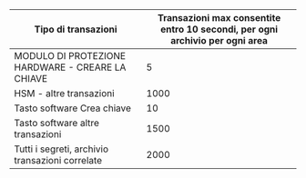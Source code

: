 
| Tipo di transazioni | Transazioni max consentite entro 10 secondi, per ogni archivio per ogni area |
| --- | --- |
| MODULO DI PROTEZIONE HARDWARE - CREARE LA CHIAVE |5 |
| HSM - altre transazioni |1000 |
| Tasto software Crea chiave |10 |
| Tasto software altre transazioni |1500 |
| Tutti i segreti, archivio transazioni correlate |2000 |



<!--HONumber=Nov16_HO3-->


